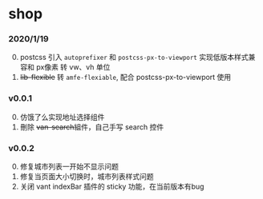 # shop

### 2020/1/19 
0. postcss 引入 `autoprefixer` 和 `postcss-px-to-viewport` 实现低版本样式兼容和 px像素 转 vw、vh 单位
0. ~~lib-flexible~~ 转 `amfe-flexiable`, 配合 postcss-px-to-viewport 使用


### v0.0.1
0. 仿饿了么实现地址选择组件
0. 刪除 ~~van-search~~組件，自己手写 search 控件

### v0.0.2
0. 修复城市列表一开始不显示问题
0. 修复当页面大小切换时，城市列表样式问题
0. 关闭 vant indexBar 插件的 sticky 功能，在当前版本有bug